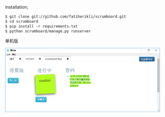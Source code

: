 installation;

    $ git clone git://github.com/fatiherikli/scrumboard.git
    $ cd scrumboard
    $ pip install -r requirements.txt
    $ python scrumboard/manage.py runserver
单机版

![](./board.png)
